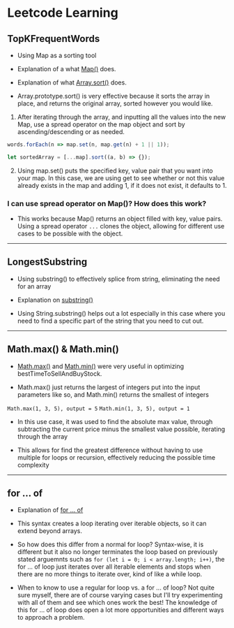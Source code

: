 # Leetcode Learning

## TopKFrequentWords

* Using Map as a sorting tool

* Explanation of a what [Map()](<https://developer.mozilla.org/en-US/docs/Web/JavaScript/Reference/Global_Objects/Map>) does.

* Explanation of what [Array.sort()](https://developer.mozilla.org/en-US/docs/Web/JavaScript/Reference/Global_Objects/Array/sort) does.

* Array.prototype.sort() is very effective because it sorts the array in place, and returns the original array, sorted however you would like.

1. After iterating through the array, and inputting all the values into the new Map, use a spread operator on the map object and sort by ascending/descending or as needed.

```javascript
words.forEach(n => map.set(n, map.get(n) + 1 || 1));

let sortedArray = [...map].sort((a, b) => {});
```

2. Using map.set() puts the specified key, value pair that you want into your map. In this case, we are using get to see whether or not this value already exists in the map and adding 1, if it does not exist, it defaults to 1.

### I can use spread operator on Map()? How does this work?

* This works because Map() returns an object filled with key, value pairs. Using a spread operator ``` ... ``` clones the object, allowing for different use cases to be possible with the object.

------

## LongestSubstring

* Using substring() to effectively splice from string, eliminating the need for an array

* Explanation on [substring()](https://developer.mozilla.org/en-US/docs/Web/JavaScript/Reference/Global_Objects/String/substring)

* Using String.substring() helps out a lot especially in this case where you need to find a specific part of the string that you need to cut out.

------

## Math.max() & Math.min()

* [Math.max()](https://developer.mozilla.org/en-US/docs/Web/JavaScript/Reference/Global_Objects/Math/max) and [Math.min()](https://developer.mozilla.org/en-US/docs/Web/JavaScript/Reference/Global_Objects/Math/min) were very useful in optimizing bestTimeToSellAndBuyStock.

* Math.max() just returns the largest of integers put into the input parameters like so, and Math.min() returns the smallest of integers

```Math.max(1, 3, 5), output = 5```
```Math.min(1, 3, 5), output = 1```

* In this use case, it was used to find the absolute max value, through subtracting the current price minus the smallest value possible, iterating through the array

* This allows for find the greatest difference without having to use multiple for loops or recursion, effectively reducing the possible time complexity

------

## for ... of

* Explanation of [for ... of](https://developer.mozilla.org/en-US/docs/Web/JavaScript/Reference/Statements/for...of)

* This syntax creates a loop iterating over iterable objects, so it can extend beyond arrays.

* So how does this differ from a normal for loop?  Syntax-wise, it is different but it also no longer terminates the loop based on previously stated arguemnts such as ``` for (let i = 0; i < array.length; i++) ```, the for ... of loop just iterates over all iterable elements and stops when there are no more things to iterate over, kind of like a while loop.

* When to know to use a regular for loop vs. a for ... of loop? Not quite sure myself, there are of course varying cases but I'll try experimenting with all of them and see which ones work the best! The knowledge of this for ... of loop does open a lot more opportunities and different ways to approach a problem.
